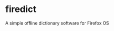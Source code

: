 firedict
========

A simple offline dictionary software for Firefox OS


[screen1]: https://github.com/tuxor1337/firedict/screen1.png "Looking up a term"
[screen2]: https://github.com/tuxor1337/firedict/screen2.png "Displaying an entry"

